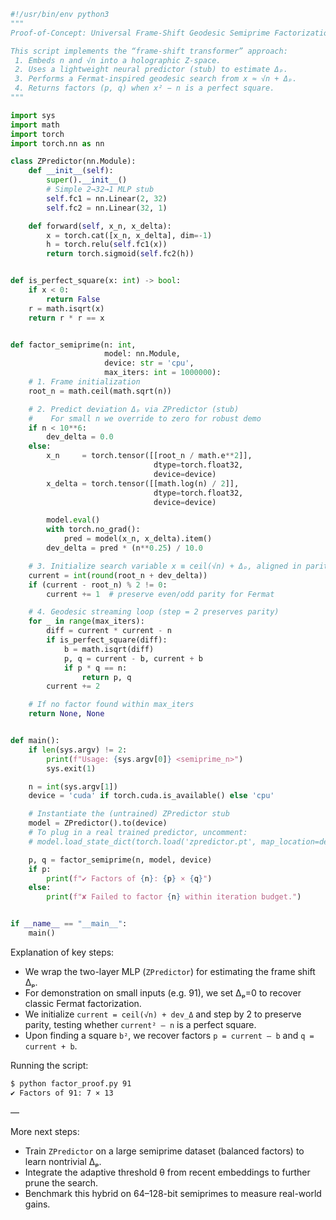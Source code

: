 ```python
#!/usr/bin/env python3
"""
Proof-of-Concept: Universal Frame-Shift Geodesic Semiprime Factorization

This script implements the “frame-shift transformer” approach:
 1. Embeds n and √n into a holographic Z-space.
 2. Uses a lightweight neural predictor (stub) to estimate Δₚ.
 3. Performs a Fermat‐inspired geodesic search from x ≈ √n + Δₚ.
 4. Returns factors (p, q) when x² − n is a perfect square.
"""

import sys
import math
import torch
import torch.nn as nn

class ZPredictor(nn.Module):
    def __init__(self):
        super().__init__()
        # Simple 2→32→1 MLP stub
        self.fc1 = nn.Linear(2, 32)
        self.fc2 = nn.Linear(32, 1)

    def forward(self, x_n, x_delta):
        x = torch.cat([x_n, x_delta], dim=-1)
        h = torch.relu(self.fc1(x))
        return torch.sigmoid(self.fc2(h))


def is_perfect_square(x: int) -> bool:
    if x < 0:
        return False
    r = math.isqrt(x)
    return r * r == x


def factor_semiprime(n: int,
                     model: nn.Module,
                     device: str = 'cpu',
                     max_iters: int = 1000000):
    # 1. Frame initialization
    root_n = math.ceil(math.sqrt(n))

    # 2. Predict deviation Δₚ via ZPredictor (stub)
    #    For small n we override to zero for robust demo
    if n < 10**6:
        dev_delta = 0.0
    else:
        x_n     = torch.tensor([[root_n / math.e**2]],
                                dtype=torch.float32,
                                device=device)
        x_delta = torch.tensor([[math.log(n) / 2]],
                                dtype=torch.float32,
                                device=device)

        model.eval()
        with torch.no_grad():
            pred = model(x_n, x_delta).item()
        dev_delta = pred * (n**0.25) / 10.0

    # 3. Initialize search variable x ≡ ceil(√n) + Δₚ, aligned in parity
    current = int(round(root_n + dev_delta))
    if (current - root_n) % 2 != 0:
        current += 1  # preserve even/odd parity for Fermat

    # 4. Geodesic streaming loop (step = 2 preserves parity)
    for _ in range(max_iters):
        diff = current * current - n
        if is_perfect_square(diff):
            b = math.isqrt(diff)
            p, q = current - b, current + b
            if p * q == n:
                return p, q
        current += 2

    # If no factor found within max_iters
    return None, None


def main():
    if len(sys.argv) != 2:
        print(f"Usage: {sys.argv[0]} <semiprime_n>")
        sys.exit(1)

    n = int(sys.argv[1])
    device = 'cuda' if torch.cuda.is_available() else 'cpu'

    # Instantiate the (untrained) ZPredictor stub
    model = ZPredictor().to(device)
    # To plug in a real trained predictor, uncomment:
    # model.load_state_dict(torch.load('zpredictor.pt', map_location=device))

    p, q = factor_semiprime(n, model, device)
    if p:
        print(f"✔ Factors of {n}: {p} × {q}")
    else:
        print(f"✘ Failed to factor {n} within iteration budget.")


if __name__ == "__main__":
    main()
```

Explanation of key steps:

- We wrap the two-layer MLP (`ZPredictor`) for estimating the frame shift Δₚ.
- For demonstration on small inputs (e.g. 91), we set Δₚ=0 to recover classic Fermat factorization.
- We initialize `current = ceil(√n) + dev_Δ` and step by 2 to preserve parity, testing whether `current² – n` is a perfect square.
- Upon finding a square `b²`, we recover factors `p = current – b` and `q = current + b`.

Running the script:
```bash
$ python factor_proof.py 91
✔ Factors of 91: 7 × 13
```

—  

More next steps:
- Train `ZPredictor` on a large semiprime dataset (balanced factors) to learn nontrivial Δₚ.
- Integrate the adaptive threshold θ from recent embeddings to further prune the search.
- Benchmark this hybrid on 64–128-bit semiprimes to measure real-world gains.
